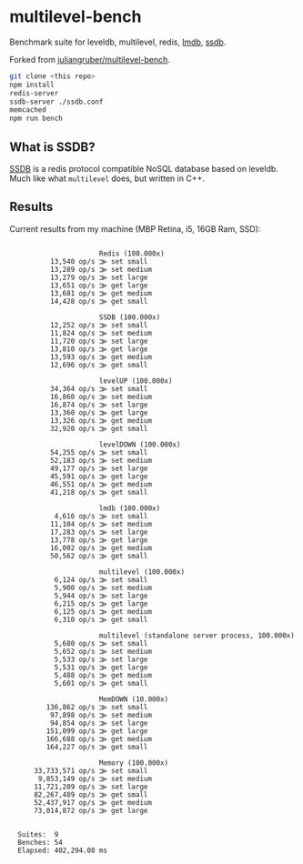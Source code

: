# multilevel-bench

Benchmark suite for leveldb, multilevel, redis,
 [lmdb](https://github.com/rvagg/lmdb/), [ssdb](https://github.com/ideawu/ssdb).

Forked from [juliangruber/multilevel-bench](https://github.com/juliangruber/multilevel-bench).


```bash
git clone <this repo>
npm install
redis-server
ssdb-server ./ssdb.conf
memcached
npm run bench
```

## What is SSDB?

[SSDB](https://github.com/ideawu/ssdb) is a redis protocol compatible NoSQL database
based on leveldb. Much like what `multilevel` does, but written in C++.

## Results

Current results from my machine (MBP Retina, i5, 16GB Ram, SSD):

```

                      Redis (100.000x)
          13,540 op/s ⨠ set small
          13,289 op/s ⨠ set medium
          13,279 op/s ⨠ set large
          13,651 op/s ⨠ get large
          13,681 op/s ⨠ get medium
          14,428 op/s ⨠ get small

                      SSDB (100.000x)
          12,252 op/s ⨠ set small
          11,824 op/s ⨠ set medium
          11,720 op/s ⨠ set large
          13,810 op/s ⨠ get large
          13,593 op/s ⨠ get medium
          12,696 op/s ⨠ get small

                      levelUP (100.000x)
          34,364 op/s ⨠ set small
          16,860 op/s ⨠ set medium
          16,874 op/s ⨠ set large
          13,360 op/s ⨠ get large
          13,326 op/s ⨠ get medium
          32,920 op/s ⨠ get small

                      levelDOWN (100.000x)
          54,255 op/s ⨠ set small
          52,183 op/s ⨠ set medium
          49,177 op/s ⨠ set large
          45,591 op/s ⨠ get large
          46,551 op/s ⨠ get medium
          41,218 op/s ⨠ get small

                      lmdb (100.000x)
           4,616 op/s ⨠ set small
          11,104 op/s ⨠ set medium
          17,283 op/s ⨠ set large
          13,778 op/s ⨠ get large
          16,002 op/s ⨠ get medium
          50,562 op/s ⨠ get small

                      multilevel (100.000x)
           6,124 op/s ⨠ set small
           5,900 op/s ⨠ set medium
           5,944 op/s ⨠ set large
           6,215 op/s ⨠ get large
           6,125 op/s ⨠ get medium
           6,310 op/s ⨠ get small

                      multilevel (standalone server process, 100.000x)
           5,680 op/s ⨠ set small
           5,652 op/s ⨠ set medium
           5,533 op/s ⨠ set large
           5,531 op/s ⨠ get large
           5,488 op/s ⨠ get medium
           5,601 op/s ⨠ get small

                      MemDOWN (10.000x)
         136,862 op/s ⨠ set small
          97,898 op/s ⨠ set medium
          94,854 op/s ⨠ set large
         151,099 op/s ⨠ get large
         166,688 op/s ⨠ get medium
         164,227 op/s ⨠ get small

                      Memory (100.000x)
      33,733,571 op/s ⨠ set small
       9,853,149 op/s ⨠ set medium
      11,721,209 op/s ⨠ set large
      82,267,489 op/s ⨠ get small
      52,437,917 op/s ⨠ get medium
      73,014,872 op/s ⨠ get large


  Suites:  9
  Benches: 54
  Elapsed: 402,294.08 ms

```
